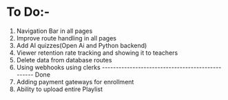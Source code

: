# To Do:-

1. Navigation Bar in all pages
2. Improve route handling in all pages
3. Add AI quizzes(Open Ai and Python backend)
4. Viewer retention rate tracking and showing it to teachers
5. Delete data from database routes
6. Using webhooks using clerks -------------------------------------------------  Done
7. Adding payment gateways for enrollment
8. Ability to upload entire Playlist
